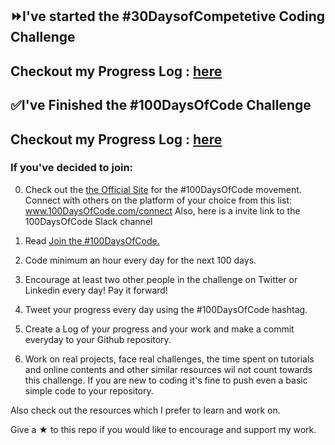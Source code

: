 ## ⏩I've started the #30DaysofCompetetive Coding Challenge

## Checkout my Progress Log : [here](https://github.com/AbhiramReddyD/100-Days-of-Code/blob/master/%2330DaysofCompetetive/readme.md)

## ✅I've Finished the #100DaysOfCode Challenge

## Checkout my Progress Log : [here](https://github.com/AbhiramReddyD/100-Days-of-Code/blob/master/%5B2%5DProgressLog.md)

### If you've decided to join:

0.  Check out the [the Official Site](http://100daysofcode.com/) for the #100DaysOfCode movement. Connect with others on the platform of your choice from this list: www.100DaysOfCode.com/connect Also, here is a invite link to the 100DaysOfCode Slack channel

1.  Read [Join the #100DaysOfCode.](https://www.freecodecamp.org/news/join-the-100daysofcode-556ddb4579e4/)

2.  Code minimum an hour every day for the next 100 days.

3.  Encourage at least two other people in the challenge on Twitter or Linkedin every day! Pay it forward!

4.  Tweet your progress every day using the #100DaysOfCode hashtag.

5.  Create a Log of your progress and your work and make a commit everyday to your Github repository.

6.  Work on real projects, face real challenges, the time spent on tutorials and online contents and other similar resources wil not count towards this challenge. If you are new to coding it's fine to push even a basic simple code to your repository.

Also check out the resources which I prefer to learn and work on.

Give a &#9733; to this repo if you would like to encourage and support my work.
